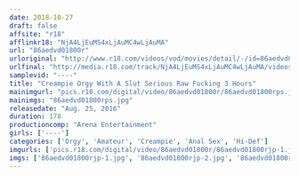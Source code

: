 ```yaml
---
date: 2018-10-27
draft: false
affsite: "r18"
afflinkr18: "NjA4LjEuMS4xLjAuMC4wLjAuMA"
url: "86aedvd01800r"
urloriginal: "http://www.r18.com/videos/vod/movies/detail/-/id=86aedvd01800r"
urlfinal: "http://media.r18.com/track/NjA4LjEuMS4xLjAuMC4wLjAuMA/videos/vod/movies/detail/-/id=86aedvd01800r"
samplevid: "----"
title: "Creampie Orgy With A Slut Serious Raw Fucking 3 Hours"
mainimgurl: "pics.r18.com/digital/video/86aedvd01800r/86aedvd01800rps.jpg"
mainimgs: "86aedvd01800rps.jpg"
releasedate: "Aug. 25, 2016"
duration: 178
productioncomp: "Arena Entertainment"
girls: ['----']
categories: ['Orgy', 'Amateur', 'Creampie', 'Anal Sex', 'Hi-Def']
imgurls: ['pics.r18.com/digital/video/86aedvd01800r/86aedvd01800rjp-1.jpg', 'pics.r18.com/digital/video/86aedvd01800r/86aedvd01800rjp-2.jpg', 'pics.r18.com/digital/video/86aedvd01800r/86aedvd01800rjp-3.jpg', 'pics.r18.com/digital/video/86aedvd01800r/86aedvd01800rjp-4.jpg', 'pics.r18.com/digital/video/86aedvd01800r/86aedvd01800rjp-5.jpg', 'pics.r18.com/digital/video/86aedvd01800r/86aedvd01800rjp-6.jpg', 'pics.r18.com/digital/video/86aedvd01800r/86aedvd01800rjp-7.jpg', 'pics.r18.com/digital/video/86aedvd01800r/86aedvd01800rjp-8.jpg', 'pics.r18.com/digital/video/86aedvd01800r/86aedvd01800rjp-9.jpg', 'pics.r18.com/digital/video/86aedvd01800r/86aedvd01800rjp-10.jpg', 'pics.r18.com/digital/video/86aedvd01800r/86aedvd01800rjp-11.jpg', 'pics.r18.com/digital/video/86aedvd01800r/86aedvd01800rjp-12.jpg', 'pics.r18.com/digital/video/86aedvd01800r/86aedvd01800rjp-13.jpg', 'pics.r18.com/digital/video/86aedvd01800r/86aedvd01800rjp-14.jpg', 'pics.r18.com/digital/video/86aedvd01800r/86aedvd01800rjp-15.jpg', 'pics.r18.com/digital/video/86aedvd01800r/86aedvd01800rjp-16.jpg', 'pics.r18.com/digital/video/86aedvd01800r/86aedvd01800rjp-17.jpg', 'pics.r18.com/digital/video/86aedvd01800r/86aedvd01800rjp-18.jpg', 'pics.r18.com/digital/video/86aedvd01800r/86aedvd01800rjp-19.jpg', 'pics.r18.com/digital/video/86aedvd01800r/86aedvd01800rjp-20.jpg']
imgs: ['86aedvd01800rjp-1.jpg', '86aedvd01800rjp-2.jpg', '86aedvd01800rjp-3.jpg', '86aedvd01800rjp-4.jpg', '86aedvd01800rjp-5.jpg', '86aedvd01800rjp-6.jpg', '86aedvd01800rjp-7.jpg', '86aedvd01800rjp-8.jpg', '86aedvd01800rjp-9.jpg', '86aedvd01800rjp-10.jpg', '86aedvd01800rjp-11.jpg', '86aedvd01800rjp-12.jpg', '86aedvd01800rjp-13.jpg', '86aedvd01800rjp-14.jpg', '86aedvd01800rjp-15.jpg', '86aedvd01800rjp-16.jpg', '86aedvd01800rjp-17.jpg', '86aedvd01800rjp-18.jpg', '86aedvd01800rjp-19.jpg', '86aedvd01800rjp-20.jpg']
---
```

